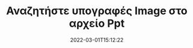 ---
############################# Static ############################
layout: "auto-gen-signature"
date: 2022-03-01T15:12:22
draft: false
operation: Search
signaturetype: Image
fileformat: Ppt
productName: .NET
lang: el
productCode: net
otherformats: pdf doc docx docm dot dotm dotx odt ott rtf xls xlsx xlsm xlsb csv ods ots xltx xltm ppt pptx pps ppsx odp otp potx potm pptm ppsm
breadcrumb: Search Image signatures at Ppt with C#

############################# Head ############################
head_title: "Αναζήτηση για Image υπογραφές στο αρχείο Ppt στο C#"
head_description: "Χρησιμοποιήστε το .NET για αναζήτηση υπογραφών Image σε αρχεία Ppt χρησιμοποιώντας μερικές γραμμές κώδικα."

############################# Header ############################
title: "Αναζητήστε υπογραφές Image στο αρχείο Ppt"
description: "Το εγγενές API του .NET επιτρέπει την αναζήτηση για υπογραφές Image σε ήδη υπογεγραμμένα αρχεία Ppt. Εκτελέστε σύνθετη αναζήτηση ηλεκτρονικής υπογραφής στα έγγραφά σας Ppt χρησιμοποιώντας μερικές γραμμές κώδικα."
bg_image: "https://cms.admin.containerize.com/templates/aspose/App_Themes/V3/images/bg/header1.png"
bg_overlay: false
button:
    enable: true

############################# SubMenu ############################
submenu:
    enable: true

    left:
        img_alt: "GroupDocs.Signature for .NET"
        image: "https://cms.admin.containerize.com/templates/groupdocs/images/product-logos/90x90-noborder/groupdocsature-net.png"
        product: "GroupDocs.Signature"
        platform: ".NET"



############################# About ############################
about:
    enable: true
    title: "Σχετικά με το API GroupDocs.Signature for .NET"
    content: |
        Το [GroupDocs.Signature for .NET](https://products.groupdocs.com/signature/net/) παρέχει το API .NET για την επεξεργασία εγγράφων χρησιμοποιώντας διάφορους τύπους υπογραφών, όπως κείμενα, εικόνες, ψηφιακά πιστοποιητικά, γραμμωτούς κώδικες, κωδικούς QR, σφραγίδες ή μεταδεδομένα. Οι χρήστες μπορούν να προσθέσουν, να διαγράψουν, να ενημερώσουν, να επαληθεύσουν ή να αναζητήσουν ηλεκτρονικές υπογραφές σε αρχεία PDF, έγγραφα MS Word, βιβλία εργασίας MS Excel, παρουσιάσεις MS PowerPoint, αρχεία Adobe Photoshop και διάφορες μορφές εικόνας, με πρόσθετη υποστήριξη για την προσαρμογή των ιδιοτήτων υπογραφών ανάλογα με τις ανάγκες.
    

############################# Steps ############################
steps:
    enable: true
    title_left: "Τρόπος αναζήτησης για υπογραφές Image στο Ppt"
    content_left: |
        Το [GroupDocs.Signature for .NET](https://products.groupdocs.com/signature/net/) διευκολύνει τους προγραμματιστές του .NET να αναζητήσουν υπογραφές Image σε αρχεία Ppt από τις εφαρμογές τους, εφαρμόζοντας μερικά εύκολα βήματα.
        
        * Δημιουργήστε μια νέα παρουσία κλάσης Signature και περάστε τη διαδρομή εγγράφου προέλευσης ως παράμετρο κατασκευής.
        * Δημιουργήστε το αντικείμενο SearchOptions σύμφωνα με τις απαιτήσεις σας και καθορίστε τις επιλογές αναζήτησης.
        * Καλέστε τη μέθοδο αναζήτησης της παρουσίας κλάσης Signature και περάστε το SearchOptions σε αυτήν.
        * Επεξεργαστείτε τα αποτελέσματα αναζήτησης ανάλογα με τις απαιτήσεις σας.

    title_right: "Απαιτήσεις συστήματος"
    content_right: |
        Το GroupDocs.Signature for .NET υποστηρίζεται σε όλες τις μεγάλες πλατφόρμες και λειτουργικά συστήματα. Πριν εκτελέσετε τον παρακάτω κώδικα, βεβαιωθείτε ότι έχετε εγκαταστήσει τις ακόλουθες προϋποθέσεις στο σύστημά σας.

        * Λειτουργικά συστήματα: Microsoft Windows, Linux, MacOS
        * Περιβάλλοντα ανάπτυξης: Microsoft Visual Studio, Xamarin, MonoDevelop
        * Frameworks: .NET Framework, .NET Standard, .NET Core, Mono
        * Κατεβάστε την πιο πρόσφατη έκδοση του GroupDocs.Signature for .NET από το [Nuget](https://www.nuget.org/packages/groupdocs.signature)
         
    code: |
        ```csharp    
                
        // Set up input Ppt file
        string filePath = "input.ppt";

        // Instantiate Signature for input file
        using (GroupDocs.Signature.Signature signature = new GroupDocs.Signature.Signature(filePath))
        {
                //Create search options
                ImageSearchOptions options = new ImageSearchOptions()
                {
                    // set minimum size if needed
                    MinContentSize = 100,
                    // set maximum image size if needed
                    MaxContentSize = 2000,                    
                    // return  Image images for processing
                    ReturnContent = true,
                    // set up type of returned  Image images
                    ReturnContentType = FileType.PNG                                 
                };

                // search for Image signatures in Ppt document
                List<ImageSignature> signatures = signature.Search<ImageSignature>(options);

                // process signatures which were found                
                foreach (ImageSignature item in signatures)
                {
                    //...
                }
        }

        ```

############################# Demos ############################
demos:
    enable: true
    title: "Αναζήτηση για Image ηλεκτρονικές υπογραφές Live Demo"
    content: |
       Αναζητήστε στο έγγραφο διάφορες ηλεκτρονικές υπογραφές σε αρχεία Ppt αυτήν τη στιγμή, μεταβαίνοντας στον ιστότοπο [GroupDocs.Signature App](https://products.groupdocs.app/signature/family).

        
############################# More Formats ############################
more_formats:
    enable: true
    title: "Αναζήτηση για άλλες υπογραφές Image χρησιμοποιώντας C#"
    content: |
        "Αναζήτηση ηλεκτρονικών υπογραφών σε διάφορα έγγραφα. Βρείτε υπογραφές από μια από τις δημοφιλείς μορφές αρχείων όπως φαίνεται παρακάτω."
    format: 
           
       
back_to_top:
    enable: true
---